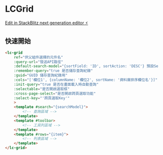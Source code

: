 # LCGrid

[Edit in StackBlitz next generation editor ⚡️](https://stackblitz.com/~/github.com/satanbaby/LCGrid)

## 快速開始
```html
<lc-grid 
    ref="供父組件選擇的元件名"
    :query-url="發送API路徑"
    :default-search-model="{sortField: 'ID', sortAction: 'DESC'} 預設SearchModel"
    :remember-query="true 是否儲存查詢紀錄"
    :guid="GUID 儲存查詢紀錄用"
    :cols="['欄位1', {columnName: '欄位2', sortName: '資料庫排序欄位名'}]"
    :init-query="true 是否在畫面載入時自動查詢"
    :selectable="是否開啟選取框"
    :cross-page-select="是否開啟跨頁選取功能"
    :select-key="'跨頁選取Key'"
    >
    <template #search="{searchModel}">
        <!-- 查詢區域 -->
    </template>
    <template #toolbar>
        <!-- 工具列區域 -->
    </template>
    <template #rows="{item}">
        <!-- 列表區域 -->
    </template>
</lc-grid>
```